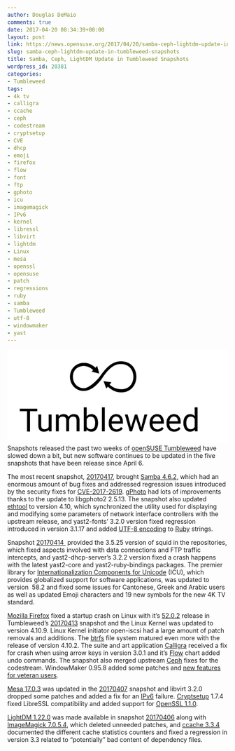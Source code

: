 ```yaml
---
author: Douglas DeMaio
comments: true
date: 2017-04-20 08:34:39+00:00
layout: post
link: https://news.opensuse.org/2017/04/20/samba-ceph-lightdm-update-in-tumbleweed-snapshots/
slug: samba-ceph-lightdm-update-in-tumbleweed-snapshots
title: Samba, Ceph, LightDM Update in Tumbleweed Snapshots
wordpress_id: 20381
categories:
- Tumbleweed
tags:
- 4k tv
- calligra
- ccache
- ceph
- codestream
- cryptsetup
- CVE
- dhcp
- emoji
- firefox
- flow
- font
- ftp
- gphoto
- icu
- imagemagick
- IPv6
- kernel
- libressl
- libvirt
- lightdm
- Linux
- mesa
- openssl
- opensuse
- patch
- regressions
- ruby
- samba
- Tumbleweed
- utf-8
- windowmaker
- yast
---
```


![](/wp-content/uploads/2016/03/Tumbleweed-black.png)Snapshots released the past two weeks of [openSUSE Tumbleweed](https://en.opensuse.org/Portal:Tumbleweed) have slowed down a bit, but new software continues to be updated in the five snapshots that have been release since April 6.

The most recent snapshot, [20170417](https://lists.opensuse.org/opensuse-factory/2017-04/msg00385.html), brought [Samba 4.6.2](https://wiki.samba.org/index.php/Release_Planning_for_Samba_4.6), which had an enormous amount of bug fixes and addressed regression issues introduced by the security fixes for [CVE-2017-2619](http://www.securityfocus.com/bid/97033). [gPhoto](http://www.gphoto.org/) had lots of improvements thanks to the update to libgphoto2 2.5.13. The snapshot also updated [ethtool](http://www.linuxcommand.org/man_pages/ethtool8.html) to version 4.10, which synchronized the utility used for displaying and modifying some parameters of network interface controllers with the upstream release, and yast2-fonts’ 3.2.0 version fixed regression introduced in version 3.1.17 and added [UTF-8 encoding](https://en.wikipedia.org/wiki/UTF-8) to [Ruby](https://www.ruby-lang.org/) strings.

Snapshot [20170414 ](https://lists.opensuse.org/opensuse-factory/2017-04/msg00258.html) provided the 3.5.25 version of squid in the repositories, which fixed aspects involved with data connections and FTP traffic intercepts, and yast2-dhcp-server’s 3.2.2 version fixed a crash happens with the latest yast2-core and yast2-ruby-bindings packages. The premier library for [Internationalization Components for Unicode](http://site.icu-project.org/) (ICU), which provides globalized support for software applications, was updated to version  58.2 and fixed some issues for Cantonese, Greek and Arabic users as well as updated Emoji characters and 19 new symbols for the new 4K TV standard.

[Mozilla Firefox](https://www.mozilla.org/en-US/firefox/new/) fixed a startup crash on Linux with it’s [52.0.2](https://www.mozilla.org/en-US/firefox/52.0.2/releasenotes/) release in Tumbleweed’s [20170413](https://lists.opensuse.org/opensuse-factory/2017-04/msg00196.html) snapshot and the Linux Kernel was updated to version 4.10.9. Linux Kernel initiator open-iscsi had a large amount of patch removals and additions. The [btrfs](https://btrfs.wiki.kernel.org/) file system matured even more with the release of version 4.10.2. The suite and art application [Calligra](https://www.calligra.org/) received a fix for crash when using arrow keys in version 3.0.1 and it’s [Flow](https://www.calligra.org/flow/) chart added undo commands. The snapshot also merged upstream [Ceph](http://ceph.com/) fixes for the codestream. WindowMaker 0.95.8 added some patches and [new features for veteran users](http://repo.or.cz/wmaker-crm.git/blob/HEAD:/NEWS).<!-- more -->

[Mesa 17.0.3](https://www.mesa3d.org/) was updated in the [20170407](https://lists.opensuse.org/opensuse-factory/2017-04/msg00111.html) snapshot and libvirt 3.2.0 dropped some patches and added a fix for an [IPv6](https://en.wikipedia.org/wiki/IPv6) failure. [Cryptsetup](https://gitlab.com/cryptsetup/cryptsetup) 1.7.4 fixed LibreSSL compatibility and added support for [OpenSSL 1.1.0](https://www.openssl.org/news/openssl-1.1.0-notes.html).

[LightDM 1.22.0](https://launchpad.net/lightdm) was made available in snapshot [20170406](https://lists.opensuse.org/opensuse-factory/2017-04/msg00080.html) along with [ImageMagick 7.0.5.4](https://www.imagemagick.org/download/ImageMagick-7.0.5-4.zip.asc), which deleted unneeded patches, and [ccache 3.3.4](https://ccache.samba.org/releasenotes.html#_new_features_and_improvements) documented the different cache statistics counters and fixed a regression in version 3.3 related to “potentially” bad content of dependency files.
